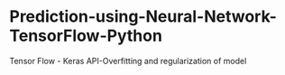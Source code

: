 # Prediction-using-Neural-Network-TensorFlow-Python
Tensor Flow - Keras API-Overfitting and regularization of model
